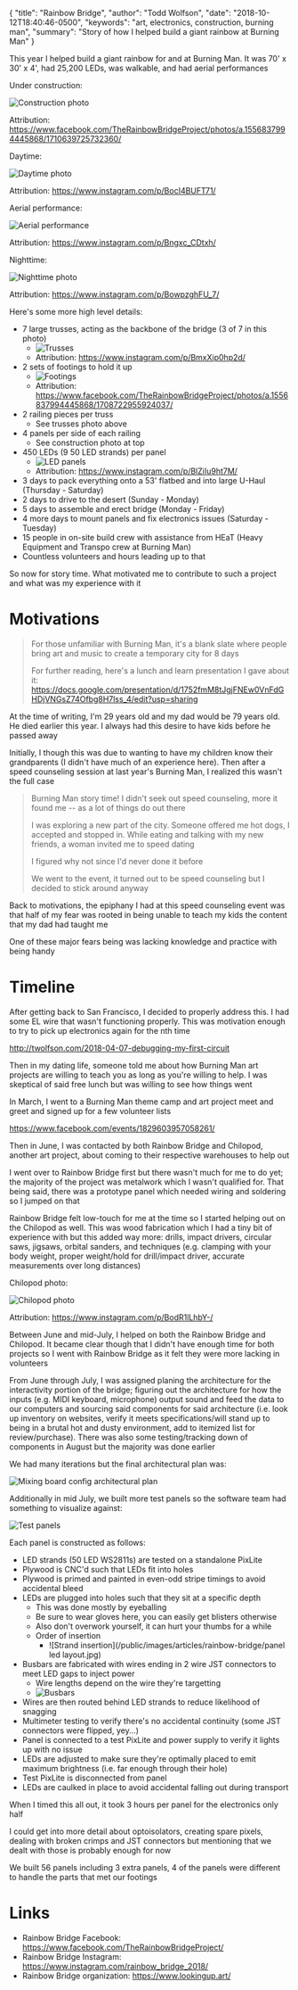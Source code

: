 {
  "title": "Rainbow Bridge",
  "author": "Todd Wolfson",
  "date": "2018-10-12T18:40:46-0500",
  "keywords": "art, electronics, construction, burning man",
  "summary": "Story of how I helped build a giant rainbow at Burning Man"
}

This year I helped build a giant rainbow for and at Burning Man. It was 70' x 30' x 4', had 25,200 LEDs, was walkable, and had aerial performances

Under construction:

![Construction photo](/public/images/articles/rainbow-bridge/40095734_1710639739065692_6692400749088866304_n.jpg)

Attribution: https://www.facebook.com/TheRainbowBridgeProject/photos/a.1556837994445868/1710639725732360/

Daytime:

![Daytime photo](/public/images/articles/rainbow-bridge/42306101_290184961801299_3149557478864197898_n.jpg)

Attribution: https://www.instagram.com/p/BocI4BUFT71/

Aerial performance:

![Aerial performance](/public/images/articles/rainbow-bridge/40583624_712769255749003_3196954852134953032_n.jpg)

Attribution: https://www.instagram.com/p/Bngxc_CDtxh/

Nighttime:

![Nighttime photo](/public/images/articles/rainbow-bridge/43778758_296096544544453_2143317047685523622_n.jpg)

Attribution: https://www.instagram.com/p/BowpzghFU_7/

Here's some more high level details:

- 7 large trusses, acting as the backbone of the bridge (3 of 7 in this photo)
    - ![Trusses](/public/images/articles/rainbow-bridge/trusses.jpg)
    - Attribution: https://www.instagram.com/p/BmxXip0hp2d/
- 2 sets of footings to hold it up
    - ![Footings](/public/images/articles/rainbow-bridge/footings.jpg)
    - Attribution: https://www.facebook.com/TheRainbowBridgeProject/photos/a.1556837994445868/1708722955924037/
- 2 railing pieces per truss
    - See trusses photo above
- 4 panels per side of each railing
    - See construction photo at top
- 450 LEDs (9 50 LED strands) per panel
    - ![LED panels](/public/images/articles/rainbow-bridge/36705018_477236966052274_5892030668606537728_n.jpg)
    - Attribution: https://www.instagram.com/p/BlZiIu9ht7M/
- 3 days to pack everything onto a 53' flatbed and into large U-Haul (Thursday - Saturday)
- 2 days to drive to the desert (Sunday - Monday)
- 5 days to assemble and erect bridge (Monday - Friday)
- 4 more days to mount panels and fix electronics issues (Saturday - Tuesday)
- 15 people in on-site build crew with assistance from HEaT (Heavy Equipment and Transpo crew at Burning Man)
- Countless volunteers and hours leading up to that

So now for story time. What motivated me to contribute to such a project and what was my experience with it

# Motivations
> For those unfamiliar with Burning Man, it's a blank slate where people bring art and music to create a temporary city for 8 days
>
> For further reading, here's a lunch and learn presentation I gave about it: https://docs.google.com/presentation/d/1752fmM8tJgjFNEw0VnFdGHDjVNGsZ74Ofbg8H7lss_4/edit?usp=sharing

At the time of writing, I'm 29 years old and my dad would be 79 years old. He died earlier this year. I always had this desire to have kids before he passed away

Initially, I though this was due to wanting to have my children know their grandparents (I didn't have much of an experience here). Then after a speed counseling session at last year's Burning Man, I realized this wasn't the full case

> Burning Man story time! I didn't seek out speed counseling, more it found me -- as a lot of things do out there
>
> I was exploring a new part of the city. Someone offered me hot dogs, I accepted and stopped in. While eating and talking with my new friends, a woman invited me to speed dating
>
> I figured why not since I'd never done it before
>
> We went to the event, it turned out to be speed counseling but I decided to stick around anyway

Back to motivations, the epiphany I had at this speed counseling event was that half of my fear was rooted in being unable to teach my kids the content that my dad had taught me

One of these major fears being was lacking knowledge and practice with being handy

# Timeline
After getting back to San Francisco, I decided to properly address this. I had some EL wire that wasn't functioning properly. This was motivation enough to try to pick up electronics again for the nth time

http://twolfson.com/2018-04-07-debugging-my-first-circuit

Then in my dating life, someone told me about how Burning Man art projects are willing to teach you as long as you're willing to help. I was skeptical of said free lunch but was willing to see how things went

In March, I went to a Burning Man theme camp and art project meet and greet and signed up for a few volunteer lists

https://www.facebook.com/events/1829603957058261/

Then in June, I was contacted by both Rainbow Bridge and Chilopod, another art project, about coming to their respective warehouses to help out

I went over to Rainbow Bridge first but there wasn't much for me to do yet; the majority of the project was metalwork which I wasn't qualified for. That being said, there was a prototype panel which needed wiring and soldering so I jumped on that

Rainbow Bridge felt low-touch for me at the time so I started helping out on the Chilopod as well. This was wood fabrication which I had a tiny bit of experience with but this added way more: drills, impact drivers, circular saws, jigsaws, orbital sanders, and techniques (e.g. clamping with your body weight, proper weight/hold for drill/impact driver, accurate measurements over long distances)

Chilopod photo:

![Chilopod photo](/public/images/articles/rainbow-bridge/41994134_264323287553653_732079108338483200_n.jpg)

Attribution: https://www.instagram.com/p/BodR1lLhbY-/

Between June and mid-July, I helped on both the Rainbow Bridge and Chilopod. It became clear though that I didn't have enough time for both projects so I went with Rainbow Bridge as it felt they were more lacking in volunteers

From June through July, I was assigned planing the architecture for the interactivity portion of the bridge; figuring out the architecture for how the inputs (e.g. MIDI keyboard, microphone) output sound and feed the data to our computers and sourcing said components for said architecture (i.e. look up inventory on websites, verify it meets specifications/will stand up to being in a brutal hot and dusty environment, add to itemized list for review/purchase). There was also some testing/tracking down of components in August but the majority was done earlier

We had many iterations but the final architectural plan was:

<img alt="Mixing board config architectural plan" src="/public/images/articles/rainbow-bridge/Mixing board config v4.1 (labeled).svg" />

Additionally in mid July, we built more test panels so the software team had something to visualize against:

![Test panels](/public/images/articles/rainbow-bridge/38538876_2146569958889877_2073293435195883520_n.jpg)

Each panel is constructed as follows:

- LED strands (50 LED WS2811s) are tested on a standalone PixLite
- Plywood is CNC'd such that LEDs fit into holes
- Plywood is primed and painted in even-odd stripe timings to avoid accidental bleed
- LEDs are plugged into holes such that they sit at a specific depth
    - This was done mostly by eyeballing
    - Be sure to wear gloves here, you can easily get blisters otherwise
    - Also don't overwork yourself, it can hurt your thumbs for a while
    - Order of insertion
        - ![Strand insertion](/public/images/articles/rainbow-bridge/panel led layout.jpg)
- Busbars are fabricated with wires ending in 2 wire JST connectors to meet LED gaps to inject power
    - Wire lengths depend on the wire they're targetting
    - ![Busbars](/public/images/articles/rainbow-bridge/38779294_207537550117609_4061468216382193664_n.jpg)
- Wires are then routed behind LED strands to reduce likelihood of snagging
- Multimeter testing to verify there's no accidental continuity (some JST connectors were flipped, yey...)
- Panel is connected to a test PixLite and power supply to verify it lights up with no issue
- LEDs are adjusted to make sure they're optimally placed to emit maximum brightness (i.e. far enough through their hole)
- Test PixLite is disconnected from panel
- LEDs are caulked in place to avoid accidental falling out during transport

When I timed this all out, it took 3 hours per panel for the electronics only half

I could get into more detail about optoisolators, creating spare pixels, dealing with broken crimps and JST connectors but mentioning that we dealt with those is probably enough for now

We built 56 panels including 3 extra panels, 4 of the panels were different to handle the parts that met our footings

# Links
- Rainbow Bridge Facebook: https://www.facebook.com/TheRainbowBridgeProject/
- Rainbow Bridge Instagram: https://www.instagram.com/rainbow_bridge_2018/
- Rainbow Bridge organization: https://www.lookingup.art/

